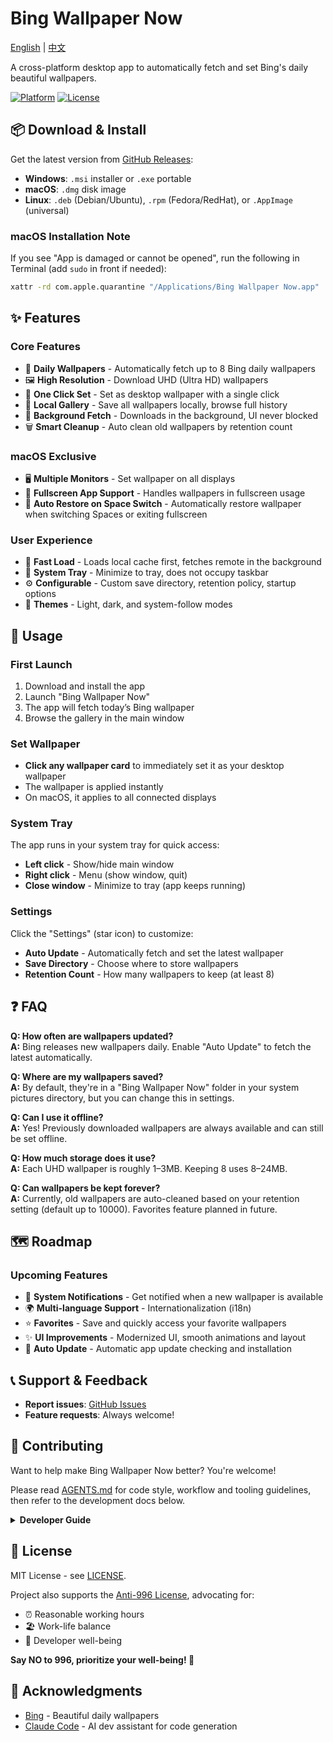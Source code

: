 # Bing Wallpaper Now

[English](README.md) | [中文](README.zh.md)

A cross-platform desktop app to automatically fetch and set Bing's daily beautiful wallpapers.

[![Platform](https://img.shields.io/badge/platform-macOS%20%7C%20Windows%20%7C%20Linux-lightgrey)](https://github.com/qiyuey/bing-wallpaper-now/releases)
[![License](https://img.shields.io/badge/license-Anti--996-blue)](https://github.com/996icu/996.ICU)

## 📦 Download & Install

Get the latest version from [GitHub Releases](https://github.com/qiyuey/bing-wallpaper-now/releases):

- **Windows**: `.msi` installer or `.exe` portable
- **macOS**: `.dmg` disk image
- **Linux**: `.deb` (Debian/Ubuntu), `.rpm` (Fedora/RedHat), or `.AppImage` (universal)

### macOS Installation Note

If you see "App is damaged or cannot be opened", run the following in Terminal (add `sudo` in front if needed):

```bash
xattr -rd com.apple.quarantine "/Applications/Bing Wallpaper Now.app"
```

## ✨ Features

### Core Features

- 📸 **Daily Wallpapers** - Automatically fetch up to 8 Bing daily wallpapers
- 🖼️ **High Resolution** - Download UHD (Ultra HD) wallpapers
- 🎨 **One Click Set** - Set as desktop wallpaper with a single click
- 📁 **Local Gallery** - Save all wallpapers locally, browse full history
- 🔄 **Background Fetch** - Downloads in the background, UI never blocked
- 🗑️ **Smart Cleanup** - Auto clean old wallpapers by retention count

### macOS Exclusive

- 🖥️ **Multiple Monitors** - Set wallpaper on all displays
- 🎯 **Fullscreen App Support** - Handles wallpapers in fullscreen usage
- 🔄 **Auto Restore on Space Switch** - Automatically restore wallpaper when switching Spaces or exiting fullscreen

### User Experience

- 🚀 **Fast Load** - Loads local cache first, fetches remote in the background
- 💾 **System Tray** - Minimize to tray, does not occupy taskbar
- ⚙️ **Configurable** - Custom save directory, retention policy, startup options
- 🎨 **Themes** - Light, dark, and system-follow modes

## 🎯 Usage

### First Launch

1. Download and install the app
2. Launch "Bing Wallpaper Now"
3. The app will fetch today’s Bing wallpaper
4. Browse the gallery in the main window

### Set Wallpaper

- **Click any wallpaper card** to immediately set it as your desktop wallpaper
- The wallpaper is applied instantly
- On macOS, it applies to all connected displays

### System Tray

The app runs in your system tray for quick access:

- **Left click** - Show/hide main window
- **Right click** - Menu (show window, quit)
- **Close window** - Minimize to tray (app keeps running)

### Settings

Click the "Settings" (star icon) to customize:

- **Auto Update** - Automatically fetch and set the latest wallpaper
- **Save Directory** - Choose where to store wallpapers
- **Retention Count** - How many wallpapers to keep (at least 8)

## ❓ FAQ

**Q: How often are wallpapers updated?**  
**A:** Bing releases new wallpapers daily. Enable "Auto Update" to fetch the latest automatically.

**Q: Where are my wallpapers saved?**  
**A:** By default, they're in a "Bing Wallpaper Now" folder in your system pictures directory, but you can change this in settings.

**Q: Can I use it offline?**  
**A:** Yes! Previously downloaded wallpapers are always available and can still be set offline.

**Q: How much storage does it use?**  
**A:** Each UHD wallpaper is roughly 1–3MB. Keeping 8 uses 8–24MB.

**Q: Can wallpapers be kept forever?**  
**A:** Currently, old wallpapers are auto-cleaned based on your retention setting (default up to 10000). Favorites feature planned in future.

## 🗺️ Roadmap

### Upcoming Features

- 🔔 **System Notifications** - Get notified when a new wallpaper is available
- 🌍 **Multi-language Support** - Internationalization (i18n)
- ⭐ **Favorites** - Save and quickly access your favorite wallpapers
- ✨ **UI Improvements** - Modernized UI, smooth animations and layout
- 🔄 **Auto Update** - Automatic app update checking and installation

## 📞 Support & Feedback

- **Report issues**: [GitHub Issues](https://github.com/qiyuey/bing-wallpaper-now/issues)
- **Feature requests**: Always welcome!

## 🤝 Contributing

Want to help make Bing Wallpaper Now better? You're welcome!

Please read [AGENTS.md](AGENTS.md) for code style, workflow and tooling guidelines, then refer to the development docs below.

<details>
<summary><b>Developer Guide</b></summary>

### Requirements

- Node.js 24+ (LTS)
- Rust 1.80+ (Edition 2024)
- OS: macOS 10.15+ / Windows 10+ / Linux

### Install dependencies

```bash
pnpm install
```

### Development mode

```bash
pnpm run tauri dev
```

### Build app

```bash
pnpm run tauri build
```

Builds are in `src-tauri/target/release/bundle/`.

### Project Structure

```bash
bing-wallpaper-now/
├── src/                          # Frontend (React + TypeScript)
│   ├── components/               # React components
│   ├── hooks/                    # React Hooks
│   └── types/                    # TypeScript type definitions
├── src-tauri/                    # Backend (Rust + Tauri)
│   ├── src/
│   │   ├── bing_api.rs          # Bing API integration
│   │   ├── wallpaper_manager.rs # Wallpaper management
│   │   ├── download_manager.rs  # Image downloader
│   │   └── storage.rs           # File storage
│   └── Cargo.toml               # Rust dependencies
└── scripts/                      # Build scripts
```

### Tech Stack

**Frontend**: React 19, TypeScript, Vite

**Backend**: Tauri 2.0, Rust (Edition 2024)

**Core crates**:

- `reqwest` - HTTP client
- `serde/serde_json` - Serialization
- `chrono` - Dates and time
- `wallpaper` - Cross-platform wallpaper setter
- `objc2` - macOS native APIs

### Workflow

1. Fork this repo
2. Create feature branch (`git checkout -b feature/AmazingFeature`)
3. Commit changes (`git commit -m 'Add some AmazingFeature'`)
4. Push your branch (`git push origin feature/AmazingFeature`)
5. Open a Pull Request

### Quality Checks

Before submitting a PR, run:

```bash
make check  # Run all checks

# Or individually:
pnpm run lint          # ESLint
pnpm run format:check  # Prettier
pnpm run typecheck     # TypeScript
cargo fmt              # Rust formatting
cargo clippy           # Rust lints
cargo test             # Rust tests
```

</details>

## 📄 License

MIT License - see [LICENSE](LICENSE).

Project also supports the [Anti-996 License](https://github.com/996icu/996.ICU), advocating for:

- ⏰ Reasonable working hours
- 🏖️ Work-life balance
- 💪 Developer well-being

**Say NO to 996, prioritize your well-being! 💪**

## 🙏 Acknowledgments

- [Bing](https://www.bing.com) - Beautiful daily wallpapers
- [Claude Code](https://claude.com/code) - AI dev assistant for code generation
